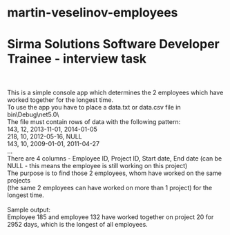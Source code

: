 # martin-veselinov-employees
<h1>Sirma Solutions Software Developer Trainee - interview task</h1> </br></br>
This is a simple console app which determines the 2 employees which have worked together for the longest time.</br>
To use the app you have to place a data.txt or data.csv file in bin\Debug\net5.0\</br> 
The file must contain rows of data with the following pattern:</br>
143, 12, 2013-11-01, 2014-01-05</br>
218, 10, 2012-05-16, NULL</br>
143, 10, 2009-01-01, 2011-04-27</br>
...
</br>There are 4 columns - Employee ID, Project ID, Start date, End date (can be NULL - this means the employee is still working on this project)</br>
The purpose is to find those 2 employees, whom have worked on the same projects </br>(the same 2 employees can have worked on more than 1 project) for the longest time.
</br></br>
Sample output:</br>
Employee 185 and employee 132 have worked together on project 20 for 2952 days, which is the longest of all employees.    
